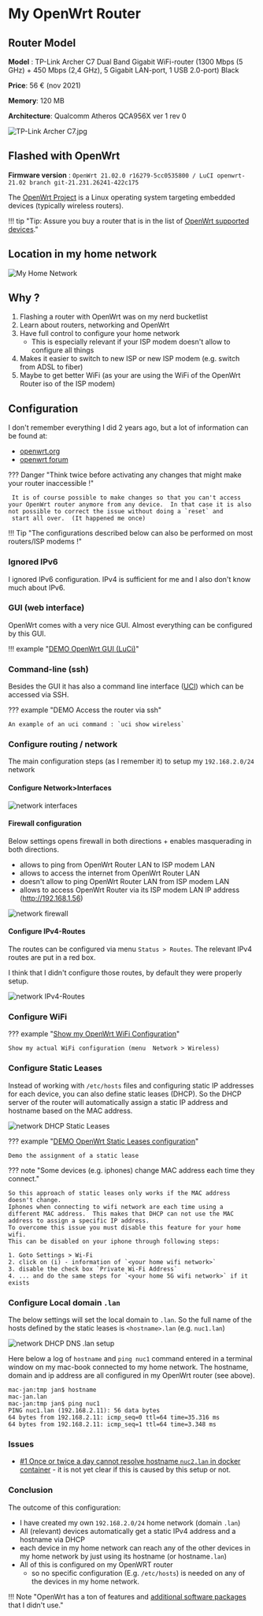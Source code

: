 # My OpenWrt Router

## Router Model

**Model** : TP-Link Archer C7 Dual Band Gigabit WiFi-router (1300 Mbps (5 GHz) + 450 Mbps (2,4 GHz), 5 Gigabit LAN-port, 1 USB 2.0-port) Black

**Price**: 56 € (nov 2021)

**Memory**: 120 MB

**Architecture**: Qualcomm Atheros QCA956X ver 1 rev 0

![TP-Link Archer C7.jpg](./TP-Link_Archer_C7.jpg)

## Flashed with OpenWrt

**Firmware version** : `OpenWrt 21.02.0 r16279-5cc0535800 / LuCI openwrt-21.02 branch git-21.231.26241-422c175`

The [OpenWrt Project](https://openwrt.org/) is a Linux operating system targeting embedded devices (typically wireless routers).

!!! tip "Tip: Assure you buy a router that is in the list of [OpenWrt supported devices](https://openwrt.org/supported_devices)."

## Location in my home network

![My Home Network](./network.drawio.png)

## Why ?

1. Flashing a router with OpenWrt was on my nerd bucketlist
2. Learn about routers, networking and OpenWrt
3. Have full control to configure your home network
    * This is especially relevant if your ISP modem doesn't allow to configure all things
4. Makes it easier to switch to new ISP or new ISP modem (e.g. switch from ADSL to fiber)
4. Maybe to get better WiFi  (as your are using the WiFi of the OpenWrt Router iso of the ISP modem)

## Configuration

I don't remember everything I did 2 years ago, but a lot of information can be found at:

* [openwrt.org](https://openwrt.org/)
* [openwrt forum](https://forum.openwrt.org/)

??? Danger "Think twice before activating any changes that might make your router inaccessible !"

     It is of course possible to make changes so that you can't access your OpenWrt router anymore from any device.  In that case it is also not possible to correct the issue without doing a `reset` and
     start all over.  (It happened me once)

!!! Tip "The configurations described below can also be performed on most routers/ISP modems !"

### Ignored IPv6

I ignored IPv6 configuration.
IPv4 is sufficient for me and I also don't know much about IPv6.

### GUI (web interface)

OpenWrt comes with a very nice GUI.
Almost everything can be configured by this GUI.

!!! example "[DEMO OpenWrt GUI (LuCi)](http://archer7.lan)"

### Command-line (ssh)

Besides the GUI it has also a command line interface ([UCI](https://openwrt.org/docs/guide-user/base-system/uci)) which can be accessed via SSH.

??? example "DEMO Access the router via ssh"

    An example of an uci command : `uci show wireless`

### Configure routing / network

The main configuration steps (as I remember it) to setup my `192.168.2.0/24` network

#### Configure Network>Interfaces

![network interfaces](./archer7_network_interfaces.png)

#### Firewall configuration

Below settings opens firewall in both directions + enables masquerading in both directions.

* allows to ping from OpenWrt Router LAN to ISP modem LAN
* allows to access the internet from OpenWrt Router LAN
* doesn't allow to ping OpenWrt Router LAN from ISP modem LAN
* allows to access OpenWrt Router via its ISP modem LAN IP address (http://192.168.1.56)

![network firewall](./archer7_network_firewall.png)

#### Configure IPv4-Routes

The routes can be configured via menu `Status > Routes`.  The relevant IPv4 routes are put in a red box.

I think that I didn't configure those routes, by default they were properly setup.

![network IPv4-Routes](./archer7_network_ipv4_routes.png)

### Configure WiFi

??? example "[Show my OpenWrt WiFi Configuration](http://archer7.lan)"

    Show my actual WiFi configuration (menu  Network > Wireless)

### Configure Static Leases

Instead of working with `/etc/hosts` files and configuring static IP addresses for each device, you can also define static leases (DHCP).  So the DHCP server of the router will automatically assign a static IP address and hostname based on the MAC address.

![network DHCP Static Leases](./archer7_network_static_leases.png)

??? example "[DEMO OpenWrt Static Leases configuration](http://archer7.lan)"

    Demo the assignment of a static lease

??? note "Some devices (e.g. iphones) change MAC address each time they connect."

    So this approach of static leases only works if the MAC address doesn't change.
    Iphones when connecting to wifi network are each time using a different MAC address.  This makes that DHCP can not use the MAC address to assign a specific IP address.
    To overcome this issue you must disable this feature for your home wifi.
    This can be disabled on your iphone through following steps:

    1. Goto Settings > Wi-Fi
    2. click on (i) - information of `<your home wifi network>`
    3. disable the check box `Private Wi-Fi Address`
    4. ... and do the same steps for `<your home 5G wifi network>` if it exists

### Configure Local domain `.lan`

The below settings will set the local domain to `.lan`.  So the full name of the hosts defined by the static leases is `<hostname>.lan` (e.g. `nuc1.lan`)

![network DHCP DNS .lan setup](./archer7_network_dhcp_dns.png)

Here below a log of `hostname` and `ping nuc1` command entered in a terminal window on my mac-book connected to my home network.  The hostname, domain and ip address are all configured in my OpenWrt router (see above).

```
mac-jan:tmp jan$ hostname
mac-jan.lan
mac-jan:tmp jan$ ping nuc1
PING nuc1.lan (192.168.2.11): 56 data bytes
64 bytes from 192.168.2.11: icmp_seq=0 ttl=64 time=35.316 ms
64 bytes from 192.168.2.11: icmp_seq=1 ttl=64 time=3.348 ms
```

### Issues

* [#1 Once or twice a day cannot resolve hostname `nuc2.lan` in docker container](https://github.com/janvda/my-cloud-at-the-edge/issues/1) - it is not yet clear if this is caused by this setup or not.

### Conclusion

The outcome of this configuration:

* I have created my own `192.168.2.0/24` home network (domain `.lan`)
* All (relevant) devices automatically get a static IPv4 address and a hostname via DHCP
* each device in my home network can reach any of the other devices in my home network by just using its hostname (or hostname`.lan`)
* All of this is configured on my OpenWRT router
    * so no specific configuration (E.g. `/etc/hosts`) is needed on any of the devices in my home network.

!!! Note "OpenWrt has a ton of features and [additional software packages](https://openwrt.org/packages/start) that I didn't use."
